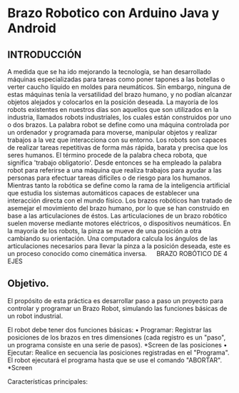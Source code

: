 # Brazo Robotico con Arduino Java y Android

INTRODUCCIÓN
------------
A medida que se ha ido mejorando la tecnología, se han desarrollado máquinas especializadas para tareas como poner tapones a las botellas o verter caucho líquido en moldes para neumáticos. Sin embargo, ninguna de estas máquinas tenía la versatilidad del brazo humano, y no podían alcanzar objetos alejados y colocarlos en la posición deseada. La mayoría de los robots existentes en nuestros días son aquellos que son utilizados en la industria, llamados robots industriales, los cuales están construidos por uno o dos brazos. 
La palabra robot se define como una máquina controlada por un ordenador y programada para moverse, manipular objetos y realizar trabajos a la vez que interacciona con su entorno. Los robots son capaces de realizar tareas repetitivas de forma más rápida, barata y precisa que los seres humanos. El término procede de la palabra checa robota, que significa 'trabajo obligatorio'. Desde entonces se ha empleado la palabra robot para referirse a una máquina que realiza trabajos para ayudar a las personas para efectuar tareas difíciles o de riesgo para los humanos. Mientras tanto la robótica se define como la rama  de la inteligencia artificial que estudia los sistemas automáticos capaces de establecer una interacción directa con el mundo físico.
Los brazos robóticos han tratado de asemejar el movimiento del brazo humano, por lo que se han construido en base a las articulaciones de éstos. Las articulaciones de un brazo robótico suelen moverse mediante motores eléctricos, o dispositivos neumáticos. En la mayoría de los robots, la pinza se mueve de una posición a otra cambiando su orientación. Una computadora calcula los ángulos de las articulaciones necesarios para llevar la pinza a la posición deseada, este es un proceso conocido como cinemática inversa.
 
BRAZO ROBÓTICO DE 4 EJES

Objetivo.
---------
El propósito de esta práctica es desarrollar paso a paso un proyecto para controlar y programar un Brazo Robot, simulando las funciones básicas de un robot industrial.

El robot debe tener dos funciones básicas:
•	Programar: Registrar las posiciones de los brazos en tres dimensiones (cada registro es un "paso", un programa consiste en una serie de pasos). *Screen de las posiciones
•	Ejecutar: Realice en secuencia las posiciones registradas en el "Programa". El robot ejecutará el programa hasta que se use el comando "ABORTAR". *Screen

Características principales:
